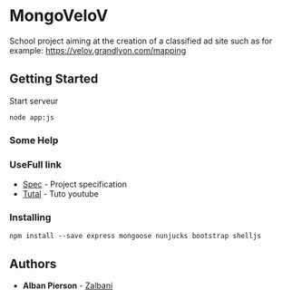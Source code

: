 # MongoVeloV

School project aiming at the creation of a classified ad site such as for example: https://velov.grandlyon.com/mapping

## Getting Started

Start serveur

```
node app:js
```

### Some Help


### UseFull link

* [Spec](https://github.com/Zalbani/MongoVeloV/blob/master/src/specs/Fiche_Projet_-_MySQL-MongoDB.pdf) - Project specification
* [Tutal](https://www.youtube.com/watch?v=_N5xsboU2Ms) - Tuto youtube


### Installing


```
npm install --save express mongoose nunjucks bootstrap shelljs
```

## Authors

* **Alban Pierson** - [Zalbani](https://github.com/Zalbani)

